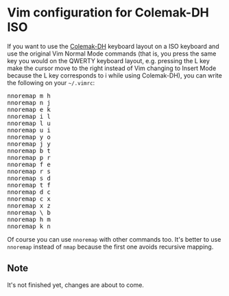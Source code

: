 # Vim configuration for Colemak-DH ISO
If you want to use the [Colemak-DH](https://colemakmods.github.io/mod-dh/) keyboard layout on a ISO keyboard and use the original Vim Normal Mode commands (that is, you press the same key you would on the QWERTY keyboard layout, e.g. pressing the L key make the cursor move to the right instead of Vim changing to Insert Mode because the L key corresponds to i while using Colemak-DH), you can write the following on your `~/.vimrc`:
<pre>
nnoremap m h
nnoremap n j
nnoremap e k
nnoremap i l
nnoremap l u
nnoremap u i
nnoremap y o
nnoremap j y
nnoremap b t
nnoremap p r
nnoremap f e
nnoremap r s
nnoremap s d
nnoremap t f
nnoremap d c
nnoremap c x
nnoremap x z
nnoremap \ b
nnoremap h m
nnoremap k n
</pre>

Of course you can use `nnoremap` with other commands too. It's better to use `nnoremap` instead of `nmap` because the first one avoids recursive mapping.

## Note
It's not finished yet, changes are about to come.
